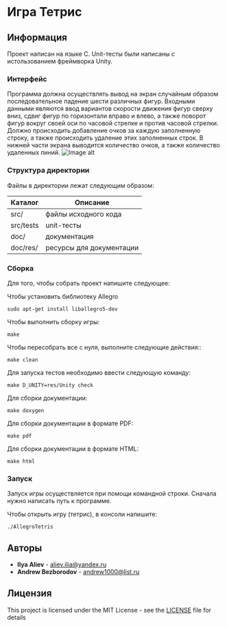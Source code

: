 # Игра Тетрис


## Информация
Проект написан на языке C. Unit-тесты были написаны с истользованием фреймворка Unity.

### Интерфейс
Программа должна осуществлять вывод на экран случайным образом последовательное падение шести различных фигур. Входными данными являются ввод вариантов скорости движения фигур сверху вниз, сдвиг фигур по горизонтали вправо и влево, а также поворот фигур вокруг своей оси по часовой стрелке и против часовой стрелки. Должно происходить добавление очков за каждую заполненную строку, а также происходить удаление этих заполненных строк. В нижней части экрана выводится количество очков, а также количество удаленных линий.
![Image alt](https://github.com/alievilya/Polytech.cs.2017.SpringProject/blob/master/doc/res/image1.png)


### Структура директории
Файлы в директории лежат следующим образом:

  Каталог    |   Описание
-------------|--------------------------
src/         | файлы исходного кода 
src/tests    | unit-тесты
doc/         | документация
doc/res/     | ресурсы для документации

### Сборка
Для того, чтобы собрать проект напишите следующее:

Чтобы установить библиотеку Allegro

````
sudo apt-get install liballegro5-dev
````

Чтобы выполнить сборку игры:

````
make
````
Чтобы пересобрать все с нуля, выполните следующие действия::
````
make clean
````

Для запуска тестов необходимо ввести следующую команду:
````
make D_UNITY=res/Unity check
````
Для сборки документации:
````
make doxygen
````
Для сборки документации в формате PDF:
````
make pdf
````
Для сборки документации в формате HTML:
````
make html
````

### Запуск
Запуск игры осуществляется при помощи командной строки. Сначала нужно написать путь к программе.

Чтобы открыть игру (тетрис), в консоли напишите: 
````
./AllegroTetris
````
## Авторы
* **Ilya Aliev** - aliev.ilia@yandex.ru
* **Andrew Bezborodov** - andrew1000@list.ru
## Лицензия
This project is licensed under the MIT License - see the [LICENSE](LICENSE) file for details

